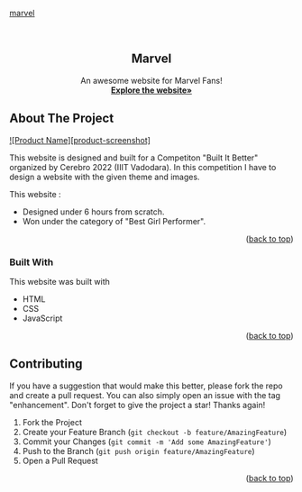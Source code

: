 
[marvel](https://github.com/nishaSahuU/marvel/assets/82632229/9e261b6b-1cd2-4638-813c-c03261e0445b)

<br />
<div align="center">
    <h2 align="center">Marvel</h2>

  <p align="center">
    An awesome website for Marvel Fans!
    <br />
    <a href="https://github.com/nishaSahuU/marvel"><strong>Explore the website»</strong></a>
    </p>
</div>

<!-- ABOUT THE PROJECT -->
## About The Project

[![Product Name][product-screenshot]](https://example.com)

This website is designed and built for a Competiton "Built It Better" organized by Cerebro 2022 (IIIT Vadodara). In this competition I have to design a website with the given theme and images. 

This website :
* Designed under 6 hours from scratch.
* Won under the category of "Best Girl Performer".



<p align="right">(<a href="#readme-top">back to top</a>)</p>



### Built With

This website was built with

* HTML
* CSS
* JavaScript

<p align="right">(<a href="#readme-top">back to top</a>)</p>



<!-- GETTING STARTED
## Getting Started

To get a local copy up and running follow these simple steps.

### Installation

1. Fork the Project
2. Clone the repo
   ```sh
   git clone https://github.com/your_username_/Project-Name.git
   ```
<p align="right">(<a href="#readme-top">back to top</a>)</p>

 -->


<!-- CONTRIBUTING -->
## Contributing

If you have a suggestion that would make this better, please fork the repo and create a pull request. You can also simply open an issue with the tag "enhancement".
Don't forget to give the project a star! Thanks again!

1. Fork the Project
2. Create your Feature Branch (`git checkout -b feature/AmazingFeature`)
3. Commit your Changes (`git commit -m 'Add some AmazingFeature'`)
4. Push to the Branch (`git push origin feature/AmazingFeature`)
5. Open a Pull Request

<p align="right">(<a href="#readme-top">back to top</a>)</p>









